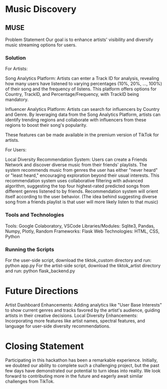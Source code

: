 # Music Discovery

## MUSE
Problem Statement
Our goal is to enhance artists' visibility and diversify music streaming options for users.

### Solution
For Artists:

Song Analytics Platform: Artists can enter a Track ID for analysis, revealing how many users have listened to varying percentages (10%, 20%, ..., 100%) of their song and the frequency of listens. This platform offers options for Country, TrackID, and Percentage/Frequency, with TrackID being mandatory.

Influencer Analytics Platform: Artists can search for influencers by Country and Genre. By leveraging data from the Song Analytics Platform, artists can identify trending regions and collaborate with influencers from these regions to boost their song's popularity. 

These features can be made available in the premium version of TikTok for artists.

For Users:

Local Diversity Recommendation System: Users can create a Friends Network and discover diverse music from their friends' playlists. The system recommends music from genres the user has either "never heard" or "least heard," encouraging exploration beyond their usual interests. This recommendation system uses collaborative filtering with advanced algorithm, suggesting the top four highest-rated predicted songs from different genres listened to by friends. Recommendation system will orient itself according to the user behavior. (The idea behind suggesting diverse song from a friends playlist is that user will more likely listen to that music)

### Tools and Technologies
Tools: Google Colaboratory, VSCode
Libraries/Modules: Sqlite3, Pandas, Numpy, Plotly, Random
Frameworks: Flask
Web Technologies: HTML, CSS, Python

### Running the Scripts
For the user-side script, download the tiktok_custom directory and run:
python app.py
For the artist-side script, download the tiktok_artist directory and run:
python flask_backend.py





# Future Directions
Artist Dashboard Enhancements: Adding analytics like "User Base Interests" to show current genres and tracks favored by the artist's audience, guiding artists in their creative decisions.
Local Diversity Enhancements: Incorporating more features like artist names, spectral features, and language for user-side diversity recommendations.

# Closing Statement
Participating in this hackathon has been a remarkable experience. Initially, we doubted our ability to complete such a challenging project, but the past few days have demonstrated our potential to turn ideas into reality. We look forward to contributing more in the future and eagerly await similar challenges from TikTok.

